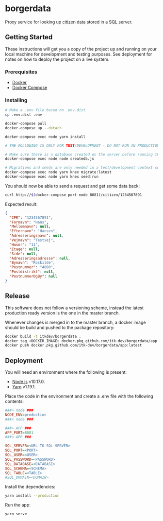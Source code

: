 # borgerdata

Proxy service for looking up citizen data stored in a SQL server.

## Getting Started

These instructions will get you a copy of the project up and running on your local machine for development and testing purposes. See deployment for notes on how to deploy the project on a live system.

### Prerequisites

- [Docker](https://docs.docker.com/install/)
- [Docker Compose](https://docs.docker.com/compose/install/)

### Installing

```bash
# Make a .env file based on .env.dist
cp .env.dist .env

docker-compose pull
docker-compose up --detach

docker-compose exec node yarn install

# THE FOLLOWING IS ONLY FOR TEST/DEVELOPMENT - DO NOT RUN IN PRODUCTION

# Make sure there is a database created on the server before running the following commands
docker-compose exec node node createdb.js

# Migrations and seeds are only needed in a test/development context so don't run them in production.
docker-compose exec node yarn knex migrate:latest
docker-compose exec node yarn knex seed:run
```

You should now be able to send a request and get some data back:
```bash
curl http://$(docker-compose port node 8081)/citizen/1234567891
```

Expected result:
```json
{
  "CPR": "1234567891",
  "Fornavn": "Hans",
  "Mellemnavn": null,
  "Efternavn": "Hansen",
  "Adresseringsnavn": null,
  "Vejnavn": "Testvej",
  "Husnr": "11",
  "Etage": null,
  "Side": null,
  "Adresseringsadresse": null,
  "Bynavn": "Roskilde",
  "Postnummer": "4000",
  "Postdistrikt": null,
  "PostnummerOgBy": null
}
```

## Release

This software does not follow a versioning scheme, instead the latest production ready version is the one in the master branch.

Whenever changes is merged in to the master branch, a docker image should be build and pushed to the package repository:
```bash
docker build -t itkdev/borgerdata .
docker tag <DOCKER_IMAGE> docker.pkg.github.com/itk-dev/borgerdata/app:latest
docker push docker.pkg.github.com/itk-dev/borgerdata/app:latest
```

## Deployment
 
 You will need an environment where the following is present:

- [Node js](https://nodejs.org) v10.17.0.
- [Yarn](https://yarnpkg.com/) v1.19.1.

Place the code in the environment and create a .env file with the following contents:

```ini
###> node ###
NODE_ENV=production
###< node ###

###> APP ###
APP_PORT=8081
###< APP ###

SQL_SERVER=<URL-TO-SQL-SERVER>
SQL_PORT=<PORT>
SQL_USER=<USER>
SQL_PASSWORD=<PASSWORD>
SQL_DATABASE=<DATABASE>
SQL_SCHEMA=<SCHEMA>
SQL_TABLE=<TABLE>
#SQL_DOMAIN=<DOMAIN>
```

Install the dependencies:
```bash
yarn install --production
```

Run the app:
```bash
yarn serve
```